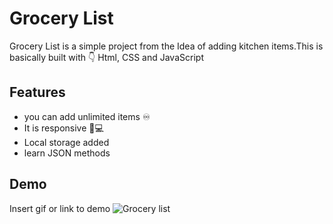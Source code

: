 
# Grocery List

Grocery List is a simple project from the Idea of adding kitchen items.This is basically built with 👇 Html, CSS and JavaScript


## Features

- you can add unlimited items ♾️
- It is responsive 📱💻
- Local storage added
- learn JSON methods





## Demo

Insert gif or link to demo
![Grocery list](https://i.ibb.co/86vwwp6/Screenshot-124.png)

